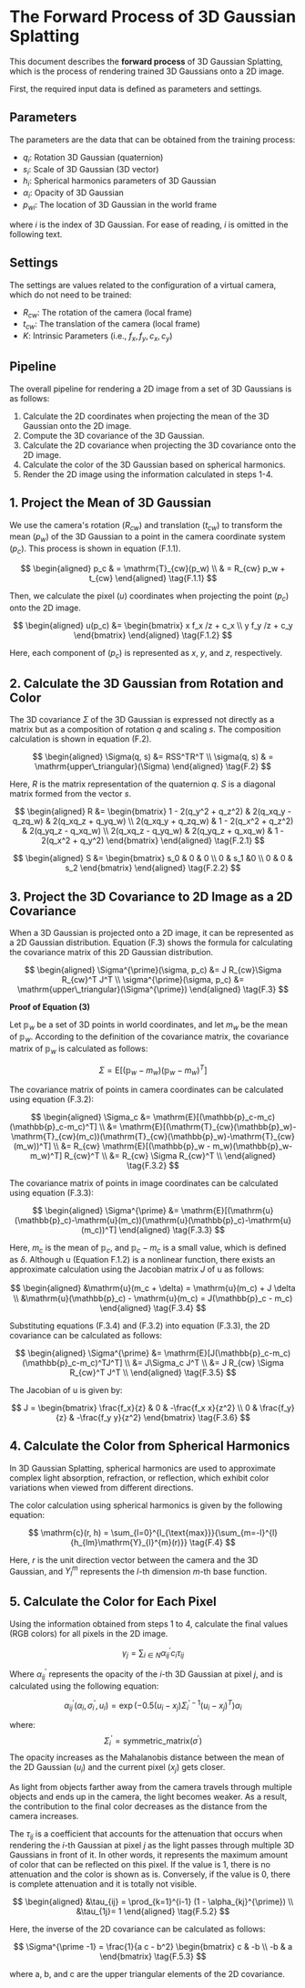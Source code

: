 # The Forward Process of 3D Gaussian Splatting

This document describes the **forward process** of 3D Gaussian Splatting, which is the process of rendering trained 3D Gaussians onto a 2D image.

First, the required input data is defined as parameters and settings.

## Parameters

The parameters are the data that can be obtained from the training process:

- $q_i$: Rotation 3D Gaussian (quaternion)
- $s_i$: Scale of 3D Gaussian (3D vector)
- $h_i$: Spherical harmonics parameters of 3D Gaussian
- $\alpha_i$: Opacity of 3D Gaussian
- ${p_w}_i$: The location of 3D Gaussian in the world frame

where $i$ is the index of 3D Gaussian. For ease of reading, $i$ is omitted in the following text.

## Settings

The settings are values related to the configuration of a virtual camera, which do not need to be trained:

- $R_{cw}$: The rotation of the camera (local frame)
- $t_{cw}$: The translation of the camera (local frame)
- $K$: Intrinsic Parameters (i.e., $f_x, f_y, c_x, c_y$)

## Pipeline

The overall pipeline for rendering a 2D image from a set of 3D Gaussians is as follows:

1. Calculate the 2D coordinates when projecting the mean of the 3D Gaussian onto the 2D image.
2. Compute the 3D covariance of the 3D Gaussian.
3. Calculate the 2D covariance when projecting the 3D covariance onto the 2D image.
4. Calculate the color of the 3D Gaussian based on spherical harmonics.
5. Render the 2D image using the information calculated in steps 1-4.

## 1. Project the Mean of 3D Gaussian

We use the camera's rotation ($R_{cw}$) and translation ($t_{cw}$) to transform the mean ($p_w$) of the 3D Gaussian to a point in the camera coordinate system ($p_c$). This process is shown in equation (F.1.1).

$$
\begin{aligned}
p_c & = \mathrm{T}_{cw}(p_w) \\
& = R_{cw} p_w + t_{cw}
\end{aligned}
\tag{F.1.1}
$$

Then, we calculate the pixel ($u$) coordinates when projecting the point ($p_c$) onto the 2D image.

$$
\begin{aligned}
u(p_c) &= 
\begin{bmatrix} x f_x /z + c_x \\ y f_y /z + c_y 
\end{bmatrix} 
\end{aligned}
\tag{F.1.2}
$$

Here, each component of ($p_c$) is represented as $x$, $y$, and $z$, respectively.

## 2. Calculate the 3D Gaussian from Rotation and Color

The 3D covariance $\Sigma$ of the 3D Gaussian is expressed not directly as a matrix but as a composition of rotation $q$ and scaling $s$. The composition calculation is shown in equation (F.2).

$$
\begin{aligned}
\Sigma(q, s) &= RSS^TR^T \\
\sigma(q, s) & = \mathrm{upper\_triangular}(\Sigma)
\end{aligned}
\tag{F.2}
$$

Here, $R$ is the matrix representation of the quaternion $q$. $S$ is a diagonal matrix formed from the vector $s$.

$$
\begin{aligned}
R &=
\begin{bmatrix}
1 - 2(q_y^2 + q_z^2) & 2(q_xq_y - q_zq_w) & 2(q_xq_z + q_yq_w) \\
2(q_xq_y + q_zq_w) & 1 - 2(q_x^2 + q_z^2) & 2(q_yq_z - q_xq_w) \\
2(q_xq_z - q_yq_w) & 2(q_yq_z + q_xq_w) & 1 - 2(q_x^2 + q_y^2)
\end{bmatrix}
\end{aligned}
\tag{F.2.1}
$$

$$
\begin{aligned}
S &=
\begin{bmatrix}
s_0 & 0 & 0  \\
0 & s_1 &0   \\
0 & 0 & s_2 
\end{bmatrix}
\end{aligned}
\tag{F.2.2}
$$

## 3. Project the 3D Covariance to 2D Image as a 2D Covariance

When a 3D Gaussian is projected onto a 2D image, it can be represented as a 2D Gaussian distribution. Equation (F.3) shows the formula for calculating the covariance matrix of this 2D Gaussian distribution.

$$
\begin{aligned}
\Sigma^{\prime}(\sigma, p_c) &= J R_{cw}\Sigma R_{cw}^T J^T \\
\sigma^{\prime}(\sigma, p_c) &= \mathrm{upper\_triangular}(\Sigma^{\prime})
\end{aligned}
\tag{F.3}
$$

**Proof of Equation (3)**

Let $\mathbb{p}_w$ be a set of 3D points in world coordinates, and let $m_w$ be the mean of $\mathbb{p}_w$. According to the definition of the covariance matrix, the covariance matrix of $\mathbb{p}_w$ is calculated as follows:

$$
\Sigma = \mathrm{E}[(\mathbb{p}_w-m_w)(\mathbb{p}_w-m_w)^T]
\tag{F.3.1}
$$

The covariance matrix of points in camera coordinates can be calculated using equation (F.3.2):

$$
\begin{aligned}
\Sigma_c 
&= \mathrm{E}[(\mathbb{p}_c-m_c)(\mathbb{p}_c-m_c)^T] \\
&= \mathrm{E}[(\mathrm{T}_{cw}(\mathbb{p}_w)- \mathrm{T}_{cw}(m_c))(\mathrm{T}_{cw}(\mathbb{p}_w)-\mathrm{T}_{cw}(m_w))^T] \\
&= R_{cw} \mathrm{E}[(\mathbb{p}_w - m_w)(\mathbb{p}_w-m_w)^T] R_{cw}^T \\
&= R_{cw} \Sigma R_{cw}^T \\
\end{aligned}
\tag{F.3.2}
$$

The covariance matrix of points in image coordinates can be calculated using equation (F.3.3):

$$
\begin{aligned}
\Sigma^{\prime} 
&= \mathrm{E}[(\mathrm{u}(\mathbb{p}_c)-\mathrm{u}(m_c))(\mathrm{u}(\mathbb{p}_c)-\mathrm{u}(m_c))^T] 
\end{aligned}
\tag{F.3.3}
$$

Here, $m_c$ is the mean of $\mathbb{p}_c$, and $\mathbb{p}_c - m_c$ is a small value, which is defined as $\delta$. Although $\mathrm{u}$ (Equation F.1.2) is a nonlinear function, there exists an approximate calculation using the Jacobian matrix $J$ of $\mathrm{u}$ as follows:

$$
\begin{aligned}
&\mathrm{u}(m_c + \delta) = \mathrm{u}(m_c) +  J \delta　\\
&\mathrm{u}(\mathbb{p}_c) - \mathrm{u}(m_c) = J(\mathbb{p}_c - m_c)
\end{aligned}
\tag{F.3.4}
$$

Substituting equations (F.3.4) and (F.3.2) into equation (F.3.3), the 2D covariance can be calculated as follows:

$$
\begin{aligned}
\Sigma^{\prime} 
&= \mathrm{E}[J(\mathbb{p}_c-m_c)(\mathbb{p}_c-m_c)^TJ^T] \\
&= J\Sigma_c J^T \\
&= J R_{cw} \Sigma R_{cw}^T J^T \\
\end{aligned}
\tag{F.3.5}
$$

The Jacobian of $\mathrm{u}$ is given by:

$$
J = \begin{bmatrix}
\frac{f_x}{z} & 0 & -\frac{f_x  x}{z^2} \\
0 & \frac{f_y}{z} & -\frac{f_y  y}{z^2}
\end{bmatrix}
\tag{F.3.6}
$$

## 4. Calculate the Color from Spherical Harmonics

In 3D Gaussian Splatting, spherical harmonics are used to approximate complex light absorption, refraction, or reflection, which exhibit color variations when viewed from different directions.

The color calculation using spherical harmonics is given by the following equation:

$$
\mathrm{c}(r, h) = \sum_{l=0}^{l_{\text{max}}}{\sum_{m=-l}^{l}{h_{lm}\mathrm{Y}_{l}^{m}(r)}}
\tag{F.4}
$$

Here, $r$ is the unit direction vector between the camera and the 3D Gaussian, and $Y_l^m$ represents the $l$-th dimension $m$-th base function.

## 5. Calculate the Color for Each Pixel

Using the information obtained from steps 1 to 4, calculate the final values (RGB colors) for all pixels in the 2D image.

$$
\gamma_{j} 
= \sum_{i \in N} \alpha_{ij}^{\prime} c_i \tau_{ij}
\tag{F.5}
$$

Where $\alpha_{ij}^{\prime}$ represents the opacity of the $i$-th 3D Gaussian at pixel $j$, and is calculated using the following equation:

$$
\alpha_{ij}^{\prime}(\alpha_i, \sigma^{\prime}_i, u_{i}) = 
\exp\left(-0.5 (u_{i}-x_{j}) \Sigma^{\prime-1}_i (u_{i}-x_{j})^T\right) \alpha_i
\tag{F.5.1}
$$

where:
$$
\Sigma^{\prime}_i = \mathrm{symmetric\_matrix}(\sigma^{\prime})
 $$
The opacity increases as the Mahalanobis distance between the mean of the 2D Gaussian ($u_{i}$) and the current pixel ($x_{j}$) gets closer.

As light from objects farther away from the camera travels through multiple objects and ends up in the camera, the light becomes weaker. As a result, the contribution to the final color decreases as the distance from the camera increases.

The $\tau_{ij}$ is a coefficient that accounts for the attenuation that occurs when rendering the $i$-th Gaussian at pixel $j$ as the light passes through multiple 3D Gaussians in front of it. In other words, it represents the maximum amount of color that can be reflected on this pixel. If the value is 1, there is no attenuation and the color is shown as is. Conversely, if the value is 0, there is complete attenuation and it is totally not visible.

$$
\begin{aligned}
 &\tau_{ij} = \prod_{k=1}^{i-1} (1 - \alpha_{kj}^{\prime}) \\
 &\tau_{1j}= 1
 \end{aligned}
\tag{F.5.2}
$$


Here, the inverse of the 2D covariance can be calculated as follows:

$$
\Sigma^{\prime -1} = 
\frac{1}{a c - b^2}
\begin{bmatrix}
    c & -b \\
    -b & a
\end{bmatrix}
\tag{F.5.3}
$$

where a, b, and c are the upper triangular elements of the 2D covariance.